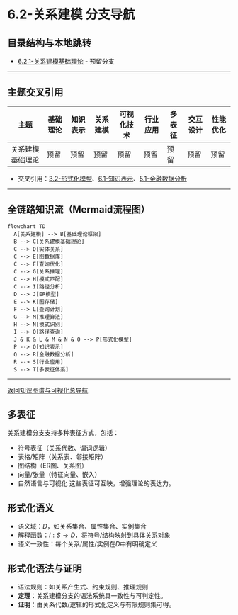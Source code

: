 # 6.2-关系建模 分支导航

## 目录结构与本地跳转

- [6.2.1-关系建模基础理论](6.2.1-关系建模基础理论.md) - 预留分支

---

## 主题交叉引用

| 主题      | 基础理论 | 知识表示 | 关系建模 | 可视化技术 | 行业应用 | 多表征 | 交互设计 | 性能优化 |
|-----------|----------|----------|----------|------------|----------|--------|----------|----------|
| 关系建模基础理论| 预留 | 预留     | 预留     | 预留       | 预留     | 预留   | 预留     | 预留     |

- 交叉引用：[3.2-形式化模型](../../../3-数据模型与算法/3.2-形式化模型/README.md)、[6.1-知识表示](../6.1-知识表示/README.md)、[5.1-金融数据分析](../../../5-行业应用与场景/5.1-金融数据分析/README.md)

---

## 全链路知识流（Mermaid流程图）

```mermaid
flowchart TD
  A[关系建模] --> B[基础理论框架]
  B --> C[关系建模基础理论]
  C --> D[实体关系]
  C --> E[图数据库]
  C --> F[查询优化]
  C --> G[关系推理]
  C --> H[模式匹配]
  C --> I[路径分析]
  D --> J[ER模型]
  E --> K[图存储]
  F --> L[查询计划]
  G --> M[推理算法]
  H --> N[模式识别]
  I --> O[路径查询]
  J & K & L & M & N & O --> P[形式化模型]
  P --> Q[知识表示]
  Q --> R[金融数据分析]
  R --> S[行业应用]
  S --> T[多表征体系]
```

---

[返回知识图谱与可视化总导航](../README.md)

## 多表征

关系建模分支支持多种表征方式，包括：

- 符号表征（关系代数、谓词逻辑）
- 表格/矩阵（关系表、邻接矩阵）
- 图结构（ER图、关系图）
- 向量/张量（特征向量、嵌入）
- 自然语言与可视化
这些表征可互映，增强理论的表达力。

## 形式化语义

- 语义域：$D$，如关系集合、属性集合、实例集合
- 解释函数：$I: S \to D$，将符号/结构映射到具体关系对象
- 语义一致性：每个关系/属性/实例在$D$中有明确定义

## 形式化语法与证明

- 语法规则：如关系产生式、约束规则、推理规则
- **定理**：关系建模分支的语法系统具一致性与可判定性。
- **证明**：由关系代数/逻辑的形式化定义与有限规则集可得。
